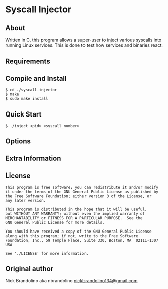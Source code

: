 # Syscall Injector

## About

Written in C, this program allows a super-user to inject various syscalls into running Linux services. This is done to test how services and binaries react.


Requirements
------------


Compile and Install
-------------------
    $ cd ./syscall-injector
    $ make
    $ sudo make install


Quick Start
-----------
    $ ./inject <pid> <syscall_number>


Options
-------


Extra Information
-----------------


## License

    This program is free software; you can redistribute it and/or modify
    it under the terms of the GNU General Public License as published by
    the Free Software Foundation; either version 3 of the License, or
    any later version.

    This program is distributed in the hope that it will be useful,
    but WITHOUT ANY WARRANTY; without even the implied warranty of
    MERCHANTABILITY or FITNESS FOR A PARTICULAR PURPOSE.  See the
    GNU General Public License for more details.

    You should have received a copy of the GNU General Public License
    along with this program; if not, write to the Free Software
    Foundation, Inc., 59 Temple Place, Suite 330, Boston, MA  02111-1307  USA

    See './LICENSE' for more information.

## Original author

Nick Brandolino aka nbrandolino
nickbrandolino134@gmail.com
